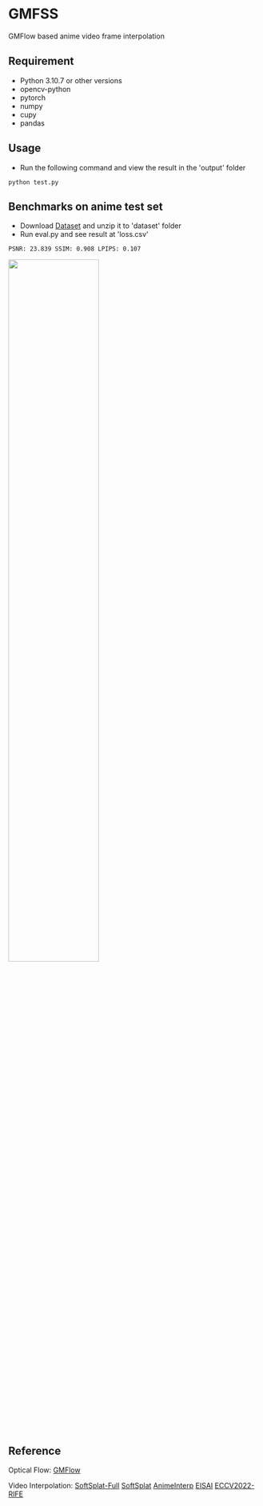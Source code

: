 # GMFSS
GMFlow based anime video frame interpolation

## Requirement

- Python 3.10.7 or other versions
- opencv-python
- pytorch
- numpy
- cupy
- pandas

## Usage
- Run the following command and view the result in the 'output' folder
```
python test.py
```

## Benchmarks on anime test set

- Download [Dataset](https://drive.google.com/file/d/1GZ3PwCqhDyD_5-9HCsJdowq2g8Dt31ax/view?usp=sharing) and unzip it to 'dataset' folder
- Run eval.py and see result at 'loss.csv'

```
PSNR: 23.839 SSIM: 0.908 LPIPS: 0.107
```

<img src="https://user-images.githubusercontent.com/68835291/190122330-1f3e0418-5e19-4383-a215-09f944cf5f85.gif" width="60%">

## Reference

Optical Flow:
[GMFlow](https://github.com/haofeixu/gmflow)

Video Interpolation: 
[SoftSplat-Full](https://github.com/JHLew/SoftSplat-Full)  [SoftSplat](https://github.com/sniklaus/softmax-splatting) [AnimeInterp](https://github.com/lisiyao21/AnimeInterp) [EISAI](https://github.com/ShuhongChen/eisai-anime-interpolator) [ECCV2022-RIFE](https://github.com/megvii-research/ECCV2022-RIFE)
